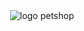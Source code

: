 <!DOCTYPE html>
<html lang="en">
<head>
    <meta charset="UTF-8">
    <meta http-equiv="X-UA-Compatible" content="IE=edge">
    <meta name="viewport" content="width=device-width, initial-scale=1.0">
    <title>Document</title>
</head>
<body>
       <header>
        <img src="pet shop e veterinária.png" alt="logo petshop">
    </header>
</body>
</html>
